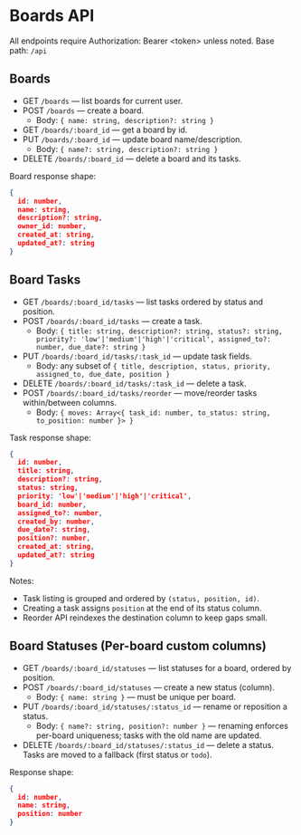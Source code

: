 # Boards API

All endpoints require Authorization: Bearer \<token\> unless noted.
Base path: `/api`

## Boards

- GET `/boards` — list boards for current user.
- POST `/boards` — create a board.
  - Body: `{ name: string, description?: string }`
- GET `/boards/:board_id` — get a board by id.
- PUT `/boards/:board_id` — update board name/description.
  - Body: `{ name?: string, description?: string }`
- DELETE `/boards/:board_id` — delete a board and its tasks.

Board response shape:

```json
{
  id: number,
  name: string,
  description?: string,
  owner_id: number,
  created_at: string,
  updated_at?: string
}
```

## Board Tasks

- GET `/boards/:board_id/tasks` — list tasks ordered by status and position.
- POST `/boards/:board_id/tasks` — create a task.
  - Body: `{ title: string, description?: string, status?: string, priority?: 'low'|'medium'|'high'|'critical', assigned_to?: number, due_date?: string }`
- PUT `/boards/:board_id/tasks/:task_id` — update task fields.
  - Body: any subset of `{ title, description, status, priority, assigned_to, due_date, position }`
- DELETE `/boards/:board_id/tasks/:task_id` — delete a task.
- POST `/boards/:board_id/tasks/reorder` — move/reorder tasks within/between columns.
  - Body: `{ moves: Array<{ task_id: number, to_status: string, to_position: number }> }`

Task response shape:

```json
{
  id: number,
  title: string,
  description?: string,
  status: string,
  priority: 'low'|'medium'|'high'|'critical',
  board_id: number,
  assigned_to?: number,
  created_by: number,
  due_date?: string,
  position?: number,
  created_at: string,
  updated_at?: string
}
```

Notes:

- Task listing is grouped and ordered by `(status, position, id)`.
- Creating a task assigns `position` at the end of its status column.
- Reorder API reindexes the destination column to keep gaps small.

## Board Statuses (Per-board custom columns)

- GET `/boards/:board_id/statuses` — list statuses for a board, ordered by position.
- POST `/boards/:board_id/statuses` — create a new status (column).
  - Body: `{ name: string }` — must be unique per board.
- PUT `/boards/:board_id/statuses/:status_id` — rename or reposition a status.
  - Body: `{ name?: string, position?: number }` — renaming enforces per-board uniqueness; tasks with the old name are updated.
- DELETE `/boards/:board_id/statuses/:status_id` — delete a status. Tasks are moved to a fallback (first status or `todo`).

Response shape:

```json
{
  id: number,
  name: string,
  position: number
}
```
